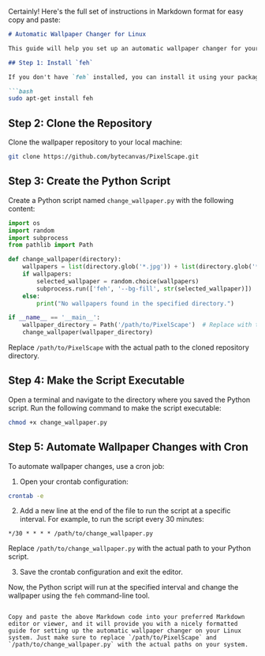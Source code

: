 Certainly! Here's the full set of instructions in Markdown format for easy copy and paste:

```markdown
# Automatic Wallpaper Changer for Linux

This guide will help you set up an automatic wallpaper changer for your Linux system using the `feh` command-line tool and a Python script.

## Step 1: Install `feh`

If you don't have `feh` installed, you can install it using your package manager. For example, on Ubuntu:

```bash
sudo apt-get install feh
```

## Step 2: Clone the Repository

Clone the wallpaper repository to your local machine:

```bash
git clone https://github.com/bytecanvas/PixelScape.git
```

## Step 3: Create the Python Script

Create a Python script named `change_wallpaper.py` with the following content:

```python
import os
import random
import subprocess
from pathlib import Path

def change_wallpaper(directory):
    wallpapers = list(directory.glob('*.jpg')) + list(directory.glob('*.png'))
    if wallpapers:
        selected_wallpaper = random.choice(wallpapers)
        subprocess.run(['feh', '--bg-fill', str(selected_wallpaper)])
    else:
        print("No wallpapers found in the specified directory.")

if __name__ == '__main__':
    wallpaper_directory = Path('/path/to/PixelScape')  # Replace with the actual path
    change_wallpaper(wallpaper_directory)
```

Replace `/path/to/PixelScape` with the actual path to the cloned repository directory.

## Step 4: Make the Script Executable

Open a terminal and navigate to the directory where you saved the Python script. Run the following command to make the script executable:

```bash
chmod +x change_wallpaper.py
```

## Step 5: Automate Wallpaper Changes with Cron

To automate wallpaper changes, use a cron job:

1. Open your crontab configuration:

```bash
crontab -e
```

2. Add a new line at the end of the file to run the script at a specific interval. For example, to run the script every 30 minutes:

```
*/30 * * * * /path/to/change_wallpaper.py
```

Replace `/path/to/change_wallpaper.py` with the actual path to your Python script.

3. Save the crontab configuration and exit the editor.

Now, the Python script will run at the specified interval and change the wallpaper using the `feh` command-line tool.
```

Copy and paste the above Markdown code into your preferred Markdown editor or viewer, and it will provide you with a nicely formatted guide for setting up the automatic wallpaper changer on your Linux system. Just make sure to replace `/path/to/PixelScape` and `/path/to/change_wallpaper.py` with the actual paths on your system.
